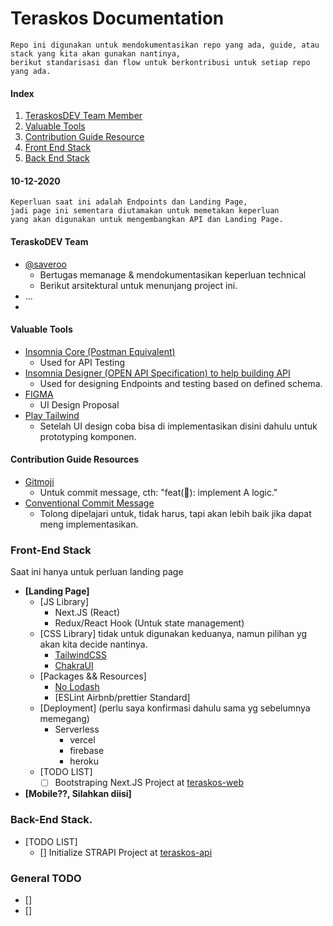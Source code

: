 # Teraskos Documentation
```
Repo ini digunakan untuk mendokumentasikan repo yang ada, guide, atau stack yang kita akan gunakan nantinya,
berikut standarisasi dan flow untuk berkontribusi untuk setiap repo yang ada.
```

#### Index
1. [TeraskosDEV Team Member](#teraskosdev-team)
1. [Valuable Tools](#valuable-tools) 
1. [Contribution Guide Resource](#contribution-guide-resources) 
1. [Front End Stack](#front-end-stack) 
1. [Back End Stack](#back-end-stack) 

#### 10-12-2020
```
Keperluan saat ini adalah Endpoints dan Landing Page, 
jadi page ini sementara diutamakan untuk memetakan keperluan 
yang akan digunakan untuk mengembangkan API dan Landing Page.
```

#### TeraskoDEV Team

- [@saveroo](https://github.com/saveroo)
  - Bertugas memanage & mendokumentasikan keperluan technical
  - Berikut arsitektural untuk menunjang project ini.
- ...
- 


#### Valuable Tools
- [Insomnia Core (Postman Equivalent)](https://insomnia.rest/)
  - Used for API Testing
- [Insomnia Designer (OPEN API Specification) to help building API](https://insomnia.rest/download/#linux)
  - Used for designing Endpoints and testing based on defined schema.
- [FIGMA](https://figma.com/download/)
  - UI Design Proposal
- [Play Tailwind](https://play.tailwindcss.com/)
  - Setelah UI design coba bisa di implementasikan disini dahulu untuk prototyping komponen.

  
#### Contribution Guide Resources
- [Gitmoji](https://gitmoji.carloscuesta.me/)
  - Untuk commit message, cth: "feat(:tada:): implement A logic."
- [Conventional Commit Message](https://www.conventionalcommits.org/en/v1.0.0/)
  - Tolong dipelajari untuk, tidak harus, tapi akan lebih baik jika dapat meng implementasikan.
  
### Front-End Stack
Saat ini hanya untuk perluan landing page

- __[Landing Page]__
  - [JS Library]
    - Next.JS (React)
    - Redux/React Hook (Untuk state management)
  - [CSS Library] tidak untuk digunakan keduanya, namun pilihan yg akan kita decide nantinya.
    - [TailwindCSS](https://github.com/tailwindlabs/tailwindcss)
    - [ChakraUI](https://chakra-ui.com/)
  - [Packages && Resources]
    - [No Lodash](https://youmightnotneed.com/lodash/)
    - [ESLint Airbnb/prettier Standard]
  - [Deployment] (perlu saya konfirmasi dahulu sama yg sebelumnya memegang)
    - Serverless
      - vercel
      - firebase
      - heroku
  - [TODO LIST]
    - [ ] Bootstraping Next.JS Project at [teraskos-web](https://github.com/teraskos/teraskos-web)
    
- __[Mobile??, Silahkan diisi]__

### Back-End Stack.

  - [TODO LIST]
    - [] Initialize STRAPI Project at [teraskos-api](https://github.com/teraskos/teraskos-api)

### General TODO

- []
- []
